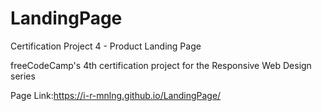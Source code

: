 # LandingPage
Certification Project 4 - Product Landing Page

freeCodeCamp's 4th certification project for the Responsive Web Design series

Page Link:https://i-r-mnlng.github.io/LandingPage/
